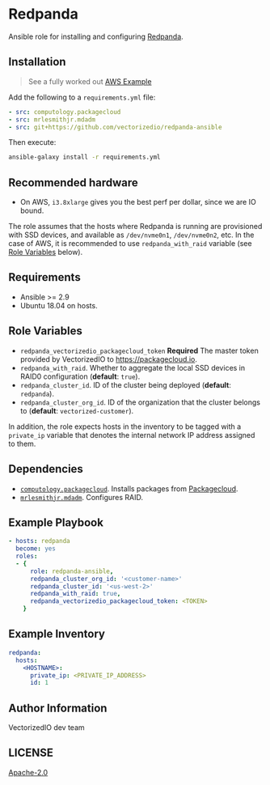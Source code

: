 # Redpanda

Ansible role for installing and configuring [Redpanda](https://vectorized.io).

## Installation

> See a fully worked out [AWS Example](./example)

Add the following to a `requirements.yml` file:

```yaml
- src: computology.packagecloud
- src: mrlesmithjr.mdadm
- src: git+https://github.com/vectorizedio/redpanda-ansible
```

Then execute:

```bash
ansible-galaxy install -r requirements.yml
```

## Recommended hardware

* On AWS, `i3.8xlarge` gives you the best perf per dollar, since we are IO bound.

The role assumes that the hosts where Redpanda is running are 
provisioned with SSD devices, and available as `/dev/nvme0n1`, 
`/dev/nvme0n2`, etc. In the case of AWS, it is recommended to use 
`redpanda_with_raid` variable (see [Role Variables](#-role-variables) below).

## Requirements

  * Ansible >= 2.9
  * Ubuntu 18.04 on hosts.

## Role Variables

  * `redpanda_vectorizedio_packagecloud_token` **Required** The master 
    token provided by VectorizedIO to <https://packagecloud.io>.
  * `redpanda_with_raid`. Whether to aggregate the local SSD devices 
    in RAID0 configuration (**default**: `true`).
  * `redpanda_cluster_id`. ID of the cluster being deployed 
    (**default**: `redpanda`).
  * `redpanda_cluster_org_id`. ID of the organization that the cluster 
    belongs to (**default**: `vectorized-customer`).

In addition, the role expects hosts in the inventory to be tagged with 
a `private_ip` variable that denotes the internal network IP address 
assigned to them.

## Dependencies

  * [`computology.packagecloud`](https://github.com/computology/packagecloud-ansible-role). 
    Installs packages from [Packagecloud](https://packagecloud.io).
  * [`mrlesmithjr.mdadm`](https://github.com/mrlesmithjr/ansible-mdadm/). Configures RAID.

## Example Playbook

```yaml
- hosts: redpanda
  become: yes
  roles:
  - {
      role: redpanda-ansible,
      redpanda_cluster_org_id: '<customer-name>'
      redpanda_cluster_id: '<us-west-2>'
      redpanda_with_raid: true,
      redpanda_vectorizedio_packagecloud_token: <TOKEN>
    }
```

## Example Inventory

```yaml
redpanda:
  hosts:
    <HOSTNAME>:
      private_ip: <PRIVATE_IP_ADDRESS>
      id: 1
```

## Author Information

VectorizedIO dev team

## LICENSE

[Apache-2.0](./LICENSE)

